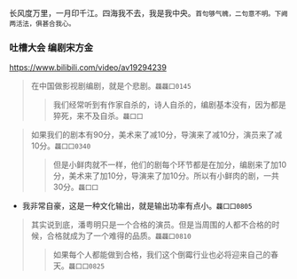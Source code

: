长风度万里，一月印千江。四海我不去，我是我中央。`首句够气魄，二句意不明。下阙两活法，俱甚合我心。`

### 吐槽大会 编剧宋方金
https://www.bilibili.com/video/av19294239
>在中国做影视剧编剧，就是个悲剧。`龘龘囗0145`
>>我们经常听到有作家自杀的，诗人自杀的，编剧基本没有，因为都是猝死，来不及自杀。`龘囗囗`

>如果我们的剧本有90分，美术来了减10分，导演来了减10分，演员来了减10分。`龘囗囗0340`
>>但是小鲜肉就不一样，他们的剧每个环节都是在加分，编剧来了加10分，美术来了加10分，导演来了加10分。所以有小鲜肉的剧，一共30分。`龘囗囗`

- 我非常自豪，这是一种文化输出，就是输出功率有点小。`龘囗囗0805`
>其实说到底，潘粤明只是一个合格的演员。但是当周围的人都不合格的时候，合格就成为了一个难得的品质。`龘龘囗0810`
>>如果每个人都能做到合格，我们这个倒霉行业也必将迎来自己的春天。`龘囗囗0825`